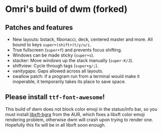 # Omri's build of dwm (forked)

## Patches and features

- New layouts: bstack, fibonacci, deck, centered master and more. All bound to keys `super+(shift+)t/y/u/i`.
- True fullscreen (`super+f`) and prevents focus shifting.
- Windows can be made sticky (`super+s`).
- stacker: Move windows up the stack manually (`super-K/J`).
- shiftview: Cycle through tags (`super+g/;`).
- vanitygaps: Gaps allowed across all layouts.
- swallow patch: if a program run from a terminal would make it inoperable, it temporarily takes its place to save space.

## Please install `ttf-font-awesome`!

This build of dwm does not block color emoji in the status/info bar, so you must install [libxft-bgra](https://www.archlinux.org/packages/community/any/ttf-font-awesome/) from the AUR, which fixes a libxft color emoji rendering problem, otherwise dwm will crash upon trying to render one. Hopefully this fix will be in all libxft soon enough.
